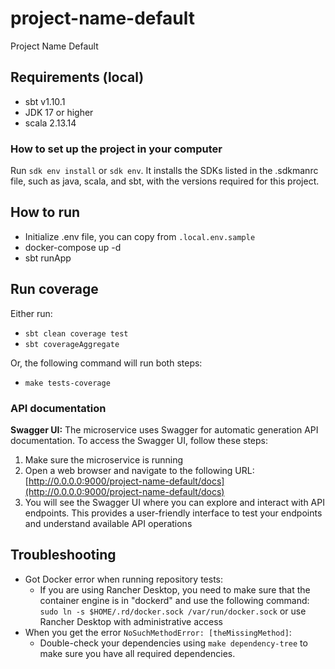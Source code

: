 # project-name-default

Project Name Default

## Requirements (local)

- sbt v1.10.1
- JDK 17 or higher
- scala 2.13.14

### How to set up the project in your computer
Run `sdk env install` or `sdk env`.
It installs the SDKs listed in the .sdkmanrc file, such as java, scala, and sbt,
with the versions required for this project.

## How to run

- Initialize .env file, you can copy from `.local.env.sample`
- docker-compose up -d
- sbt runApp

## Run coverage

Either run:
- `sbt clean coverage test`
- `sbt coverageAggregate`

Or, the following command will run both steps:
- `make tests-coverage`

### API documentation

**Swagger UI:** The microservice uses Swagger for automatic generation
API documentation. To access the Swagger UI, follow these steps:

1. Make sure the microservice is running
2. Open a web browser and navigate to the following URL:
   [http://0.0.0.0:9000/project-name-default/docs](http://0.0.0.0:9000/project-name-default/docs)
3. You will see the Swagger UI where you can explore and interact with API endpoints. This provides a user-friendly interface
   to test your endpoints and understand available API operations


## Troubleshooting

- Got Docker error when running repository tests:
    - If you are using Rancher Desktop, you need to make sure that the container engine is in "dockerd" and use the following command:
      `sudo ln -s $HOME/.rd/docker.sock /var/run/docker.sock` or use Rancher Desktop with administrative access
- When you get the error `NoSuchMethodError: [theMissingMethod]`:
    - Double-check your dependencies using `make dependency-tree` to make sure you have all required dependencies.


